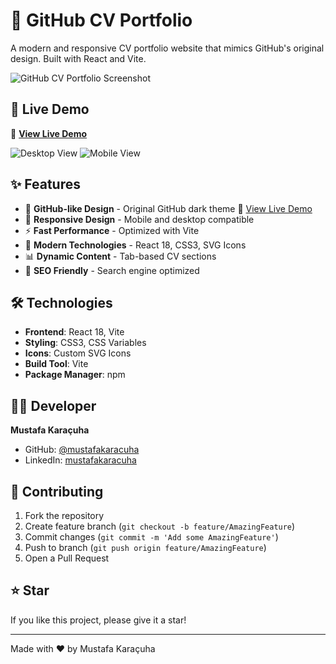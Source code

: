 # 🚀 GitHub CV Portfolio

A modern and responsive CV portfolio website that mimics GitHub's original design. Built with React and Vite.

![GitHub CV Portfolio Screenshot](https://via.placeholder.com/800x400/0d1117/ffffff?text=GitHub+CV+Portfolio)

## 🎯 Live Demo

🔗 **[View Live Demo](https://github-cv-portfolio.vercel.app)**

![Desktop View](https://via.placeholder.com/400x250/161b22/ffffff?text=Desktop+View)
![Mobile View](https://via.placeholder.com/200x400/161b22/ffffff?text=Mobile+View)

## ✨ Features

- 🎨 **GitHub-like Design** - Original GitHub dark theme     👀 [View Live Demo](https://github-cv-portfolio.vercel.app)
- 📱 **Responsive Design** - Mobile and desktop compatible
- ⚡ **Fast Performance** - Optimized with Vite
- 🔧 **Modern Technologies** - React 18, CSS3, SVG Icons
- 📊 **Dynamic Content** - Tab-based CV sections
- 🎯 **SEO Friendly** - Search engine optimized

## 🛠️ Technologies

- **Frontend**: React 18, Vite
- **Styling**: CSS3, CSS Variables
- **Icons**: Custom SVG Icons
- **Build Tool**: Vite
- **Package Manager**: npm


## 👨‍💻 Developer

**Mustafa Karaçuha**
- GitHub: [@mustafakaracuha](https://github.com/mustafakaracuha)
- LinkedIn: [mustafakaracuha](https://linkedin.com/in/mustafakaracuha)

## 🤝 Contributing

1. Fork the repository
2. Create feature branch (`git checkout -b feature/AmazingFeature`)
3. Commit changes (`git commit -m 'Add some AmazingFeature'`)
4. Push to branch (`git push origin feature/AmazingFeature`)
5. Open a Pull Request  

## ⭐ Star

If you like this project, please give it a star!

---

Made with ❤️ by Mustafa Karaçuha